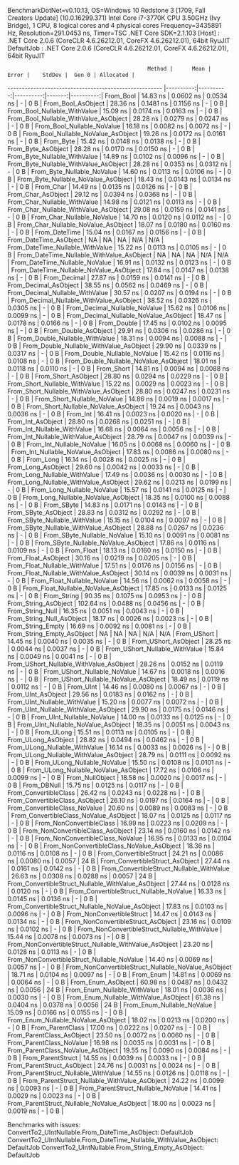 
BenchmarkDotNet=v0.10.13, OS=Windows 10 Redstone 3 [1709, Fall Creators Update] (10.0.16299.371)
Intel Core i7-3770K CPU 3.50GHz (Ivy Bridge), 1 CPU, 8 logical cores and 4 physical cores
Frequency=3435891 Hz, Resolution=291.0453 ns, Timer=TSC
.NET Core SDK=2.1.103
  [Host]     : .NET Core 2.0.6 (CoreCLR 4.6.26212.01, CoreFX 4.6.26212.01), 64bit RyuJIT
  DefaultJob : .NET Core 2.0.6 (CoreCLR 4.6.26212.01, CoreFX 4.6.26212.01), 64bit RyuJIT


                                                Method |      Mean |     Error |    StdDev |  Gen 0 | Allocated |
------------------------------------------------------ |----------:|----------:|----------:|-------:|----------:|
                                             From_Bool |  14.83 ns | 0.0602 ns | 0.0534 ns |      - |       0 B |
                                    From_Bool_AsObject |  28.36 ns | 0.1481 ns | 0.1156 ns |      - |       0 B |
                          From_Bool_Nullable_WithValue |  15.09 ns | 0.0174 ns | 0.0163 ns |      - |       0 B |
                 From_Bool_Nullable_WithValue_AsObject |  28.28 ns | 0.0279 ns | 0.0247 ns |      - |       0 B |
                            From_Bool_Nullable_NoValue |  16.18 ns | 0.0082 ns | 0.0072 ns |      - |       0 B |
                   From_Bool_Nullable_NoValue_AsObject |  19.26 ns | 0.0172 ns | 0.0161 ns |      - |       0 B |
                                             From_Byte |  15.42 ns | 0.0148 ns | 0.0138 ns |      - |       0 B |
                                    From_Byte_AsObject |  28.28 ns | 0.0170 ns | 0.0150 ns |      - |       0 B |
                          From_Byte_Nullable_WithValue |  14.89 ns | 0.0102 ns | 0.0096 ns |      - |       0 B |
                 From_Byte_Nullable_WithValue_AsObject |  28.28 ns | 0.0353 ns | 0.0312 ns |      - |       0 B |
                            From_Byte_Nullable_NoValue |  14.60 ns | 0.0113 ns | 0.0106 ns |      - |       0 B |
                   From_Byte_Nullable_NoValue_AsObject |  18.43 ns | 0.0143 ns | 0.0134 ns |      - |       0 B |
                                             From_Char |  14.49 ns | 0.0135 ns | 0.0126 ns |      - |       0 B |
                                    From_Char_AsObject |  29.12 ns | 0.0394 ns | 0.0368 ns |      - |       0 B |
                          From_Char_Nullable_WithValue |  14.98 ns | 0.0121 ns | 0.0113 ns |      - |       0 B |
                 From_Char_Nullable_WithValue_AsObject |  29.08 ns | 0.0159 ns | 0.0141 ns |      - |       0 B |
                            From_Char_Nullable_NoValue |  14.70 ns | 0.0120 ns | 0.0112 ns |      - |       0 B |
                   From_Char_Nullable_NoValue_AsObject |  18.07 ns | 0.0180 ns | 0.0160 ns |      - |       0 B |
                                         From_DateTime |  15.04 ns | 0.0167 ns | 0.0156 ns |      - |       0 B |
                                From_DateTime_AsObject |        NA |        NA |        NA |    N/A |       N/A |
                      From_DateTime_Nullable_WithValue |  15.22 ns | 0.0113 ns | 0.0105 ns |      - |       0 B |
             From_DateTime_Nullable_WithValue_AsObject |        NA |        NA |        NA |    N/A |       N/A |
                        From_DateTime_Nullable_NoValue |  16.91 ns | 0.0132 ns | 0.0123 ns |      - |       0 B |
               From_DateTime_Nullable_NoValue_AsObject |  17.84 ns | 0.0147 ns | 0.0138 ns |      - |       0 B |
                                          From_Decimal |  27.87 ns | 0.0159 ns | 0.0141 ns |      - |       0 B |
                                 From_Decimal_AsObject |  38.55 ns | 0.0562 ns | 0.0469 ns |      - |       0 B |
                       From_Decimal_Nullable_WithValue |  30.57 ns | 0.0207 ns | 0.0194 ns |      - |       0 B |
              From_Decimal_Nullable_WithValue_AsObject |  38.52 ns | 0.0326 ns | 0.0305 ns |      - |       0 B |
                         From_Decimal_Nullable_NoValue |  15.62 ns | 0.0106 ns | 0.0099 ns |      - |       0 B |
                From_Decimal_Nullable_NoValue_AsObject |  18.47 ns | 0.0178 ns | 0.0166 ns |      - |       0 B |
                                           From_Double |  17.45 ns | 0.0102 ns | 0.0095 ns |      - |       0 B |
                                  From_Double_AsObject |  29.91 ns | 0.0306 ns | 0.0286 ns |      - |       0 B |
                        From_Double_Nullable_WithValue |  18.31 ns | 0.0094 ns | 0.0088 ns |      - |       0 B |
               From_Double_Nullable_WithValue_AsObject |  29.90 ns | 0.0339 ns | 0.0317 ns |      - |       0 B |
                          From_Double_Nullable_NoValue |  15.42 ns | 0.0116 ns | 0.0108 ns |      - |       0 B |
                 From_Double_Nullable_NoValue_AsObject |  18.01 ns | 0.0118 ns | 0.0110 ns |      - |       0 B |
                                            From_Short |  14.81 ns | 0.0094 ns | 0.0088 ns |      - |       0 B |
                                   From_Short_AsObject |  28.80 ns | 0.0294 ns | 0.0229 ns |      - |       0 B |
                         From_Short_Nullable_WithValue |  15.22 ns | 0.0029 ns | 0.0023 ns |      - |       0 B |
                From_Short_Nullable_WithValue_AsObject |  28.80 ns | 0.0247 ns | 0.0231 ns |      - |       0 B |
                           From_Short_Nullable_NoValue |  14.86 ns | 0.0019 ns | 0.0017 ns |      - |       0 B |
                  From_Short_Nullable_NoValue_AsObject |  19.24 ns | 0.0043 ns | 0.0036 ns |      - |       0 B |
                                              From_Int |  16.41 ns | 0.0023 ns | 0.0020 ns |      - |       0 B |
                                     From_Int_AsObject |  28.80 ns | 0.0268 ns | 0.0251 ns |      - |       0 B |
                           From_Int_Nullable_WithValue |  16.68 ns | 0.0064 ns | 0.0056 ns |      - |       0 B |
                  From_Int_Nullable_WithValue_AsObject |  28.79 ns | 0.0047 ns | 0.0039 ns |      - |       0 B |
                             From_Int_Nullable_NoValue |  16.05 ns | 0.0068 ns | 0.0060 ns |      - |       0 B |
                    From_Int_Nullable_NoValue_AsObject |  17.83 ns | 0.0086 ns | 0.0080 ns |      - |       0 B |
                                             From_Long |  16.14 ns | 0.0028 ns | 0.0025 ns |      - |       0 B |
                                    From_Long_AsObject |  29.60 ns | 0.0042 ns | 0.0033 ns |      - |       0 B |
                          From_Long_Nullable_WithValue |  17.49 ns | 0.0036 ns | 0.0030 ns |      - |       0 B |
                 From_Long_Nullable_WithValue_AsObject |  29.62 ns | 0.0213 ns | 0.0199 ns |      - |       0 B |
                            From_Long_Nullable_NoValue |  15.57 ns | 0.0141 ns | 0.0125 ns |      - |       0 B |
                   From_Long_Nullable_NoValue_AsObject |  18.35 ns | 0.0100 ns | 0.0088 ns |      - |       0 B |
                                            From_SByte |  14.83 ns | 0.0171 ns | 0.0143 ns |      - |       0 B |
                                   From_SByte_AsObject |  28.83 ns | 0.0312 ns | 0.0292 ns |      - |       0 B |
                         From_SByte_Nullable_WithValue |  15.15 ns | 0.0104 ns | 0.0097 ns |      - |       0 B |
                From_SByte_Nullable_WithValue_AsObject |  28.88 ns | 0.0267 ns | 0.0236 ns |      - |       0 B |
                           From_SByte_Nullable_NoValue |  15.10 ns | 0.0091 ns | 0.0081 ns |      - |       0 B |
                  From_SByte_Nullable_NoValue_AsObject |  17.86 ns | 0.0116 ns | 0.0109 ns |      - |       0 B |
                                            From_Float |  18.13 ns | 0.0160 ns | 0.0150 ns |      - |       0 B |
                                   From_Float_AsObject |  30.16 ns | 0.0219 ns | 0.0205 ns |      - |       0 B |
                         From_Float_Nullable_WithValue |  17.51 ns | 0.0176 ns | 0.0156 ns |      - |       0 B |
                From_Float_Nullable_WithValue_AsObject |  30.14 ns | 0.0039 ns | 0.0031 ns |      - |       0 B |
                           From_Float_Nullable_NoValue |  14.56 ns | 0.0062 ns | 0.0058 ns |      - |       0 B |
                  From_Float_Nullable_NoValue_AsObject |  17.85 ns | 0.0133 ns | 0.0125 ns |      - |       0 B |
                                           From_String |  90.35 ns | 0.1075 ns | 0.0953 ns |      - |       0 B |
                                  From_String_AsObject | 102.64 ns | 0.0488 ns | 0.0456 ns |      - |       0 B |
                                      From_String_Null |  16.35 ns | 0.0051 ns | 0.0043 ns |      - |       0 B |
                             From_String_Null_AsObject |  18.17 ns | 0.0026 ns | 0.0023 ns |      - |       0 B |
                                     From_String_Empty |  16.69 ns | 0.0092 ns | 0.0081 ns |      - |       0 B |
                            From_String_Empty_AsObject |        NA |        NA |        NA |    N/A |       N/A |
                                           From_UShort |  14.45 ns | 0.0040 ns | 0.0035 ns |      - |       0 B |
                                  From_UShort_AsObject |  28.25 ns | 0.0044 ns | 0.0037 ns |      - |       0 B |
                        From_UShort_Nullable_WithValue |  15.84 ns | 0.0049 ns | 0.0041 ns |      - |       0 B |
               From_UShort_Nullable_WithValue_AsObject |  28.26 ns | 0.0152 ns | 0.0119 ns |      - |       0 B |
                          From_UShort_Nullable_NoValue |  14.67 ns | 0.0018 ns | 0.0016 ns |      - |       0 B |
                 From_UShort_Nullable_NoValue_AsObject |  18.49 ns | 0.0119 ns | 0.0112 ns |      - |       0 B |
                                             From_UInt |  14.46 ns | 0.0080 ns | 0.0067 ns |      - |       0 B |
                                    From_UInt_AsObject |  29.56 ns | 0.0183 ns | 0.0162 ns |      - |       0 B |
                          From_UInt_Nullable_WithValue |  15.20 ns | 0.0077 ns | 0.0072 ns |      - |       0 B |
                 From_UInt_Nullable_WithValue_AsObject |  29.90 ns | 0.0175 ns | 0.0146 ns |      - |       0 B |
                            From_UInt_Nullable_NoValue |  14.00 ns | 0.0133 ns | 0.0125 ns |      - |       0 B |
                   From_UInt_Nullable_NoValue_AsObject |  18.35 ns | 0.0051 ns | 0.0043 ns |      - |       0 B |
                                            From_ULong |  15.51 ns | 0.0113 ns | 0.0105 ns |      - |       0 B |
                                   From_ULong_AsObject |  28.82 ns | 0.0494 ns | 0.0462 ns |      - |       0 B |
                         From_ULong_Nullable_WithValue |  16.14 ns | 0.0033 ns | 0.0026 ns |      - |       0 B |
                From_ULong_Nullable_WithValue_AsObject |  28.79 ns | 0.0111 ns | 0.0092 ns |      - |       0 B |
                           From_ULong_Nullable_NoValue |  15.50 ns | 0.0108 ns | 0.0101 ns |      - |       0 B |
                  From_ULong_Nullable_NoValue_AsObject |  17.72 ns | 0.0106 ns | 0.0099 ns |      - |       0 B |
                                       From_NullObject |  18.58 ns | 0.0020 ns | 0.0017 ns |      - |       0 B |
                                           From_DBNull |  15.75 ns | 0.0125 ns | 0.0117 ns |      - |       0 B |
                                 From_ConvertibleClass |  26.42 ns | 0.0243 ns | 0.0228 ns |      - |       0 B |
                        From_ConvertibleClass_AsObject |  26.10 ns | 0.0197 ns | 0.0164 ns |      - |       0 B |
                         From_ConvertibleClass_NoValue |  20.60 ns | 0.0089 ns | 0.0083 ns |      - |       0 B |
                From_ConvertibleClass_NoValue_AsObject |  18.07 ns | 0.0125 ns | 0.0117 ns |      - |       0 B |
                              From_NonConvertibleClass |  16.99 ns | 0.0223 ns | 0.0209 ns |      - |       0 B |
                     From_NonConvertibleClass_AsObject |  23.14 ns | 0.0160 ns | 0.0142 ns |      - |       0 B |
                      From_NonConvertibleClass_NoValue |  16.95 ns | 0.0133 ns | 0.0104 ns |      - |       0 B |
             From_NonConvertibleClass_NoValue_AsObject |  18.36 ns | 0.0116 ns | 0.0108 ns |      - |       0 B |
                                From_ConvertibleStruct |  24.21 ns | 0.0086 ns | 0.0080 ns | 0.0057 |      24 B |
                       From_ConvertibleStruct_AsObject |  27.44 ns | 0.0161 ns | 0.0142 ns |      - |       0 B |
             From_ConvertibleStruct_Nullable_WithValue |  26.63 ns | 0.0308 ns | 0.0288 ns | 0.0057 |      24 B |
    From_ConvertibleStruct_Nullable_WithValue_AsObject |  27.44 ns | 0.0128 ns | 0.0120 ns |      - |       0 B |
               From_ConvertibleStruct_Nullable_NoValue |  16.33 ns | 0.0145 ns | 0.0136 ns |      - |       0 B |
      From_ConvertibleStruct_Nullable_NoValue_AsObject |  17.83 ns | 0.0103 ns | 0.0096 ns |      - |       0 B |
                             From_NonConvertibleStruct |  14.47 ns | 0.0143 ns | 0.0134 ns |      - |       0 B |
                    From_NonConvertibleStruct_AsObject |  23.16 ns | 0.0109 ns | 0.0102 ns |      - |       0 B |
          From_NonConvertibleStruct_Nullable_WithValue |  15.44 ns | 0.0078 ns | 0.0073 ns |      - |       0 B |
 From_NonConvertibleStruct_Nullable_WithValue_AsObject |  23.20 ns | 0.0128 ns | 0.0113 ns |      - |       0 B |
            From_NonConvertibleStruct_Nullable_NoValue |  14.40 ns | 0.0069 ns | 0.0057 ns |      - |       0 B |
   From_NonConvertibleStruct_Nullable_NoValue_AsObject |  18.71 ns | 0.0104 ns | 0.0097 ns |      - |       0 B |
                                             From_Enum |  14.81 ns | 0.0069 ns | 0.0064 ns |      - |       0 B |
                                    From_Enum_AsObject |  60.98 ns | 0.0487 ns | 0.0432 ns | 0.0056 |      24 B |
                          From_Enum_Nullable_WithValue |  18.01 ns | 0.0036 ns | 0.0030 ns |      - |       0 B |
                 From_Enum_Nullable_WithValue_AsObject |  61.38 ns | 0.0404 ns | 0.0378 ns | 0.0056 |      24 B |
                            From_Enum_Nullable_NoValue |  15.09 ns | 0.0166 ns | 0.0155 ns |      - |       0 B |
                   From_Enum_Nullable_NoValue_AsObject |  18.02 ns | 0.0213 ns | 0.0200 ns |      - |       0 B |
                                      From_ParentClass |  17.00 ns | 0.0222 ns | 0.0207 ns |      - |       0 B |
                             From_ParentClass_AsObject |  23.50 ns | 0.0072 ns | 0.0060 ns |      - |       0 B |
                              From_ParentClass_NoValue |  16.98 ns | 0.0035 ns | 0.0031 ns |      - |       0 B |
                     From_ParentClass_NoValue_AsObject |  19.55 ns | 0.0090 ns | 0.0084 ns |      - |       0 B |
                                     From_ParentStruct |  14.55 ns | 0.0039 ns | 0.0033 ns |      - |       0 B |
                            From_ParentStruct_AsObject |  24.76 ns | 0.0031 ns | 0.0024 ns |      - |       0 B |
                  From_ParentStruct_Nullable_WithValue |  14.55 ns | 0.0126 ns | 0.0118 ns |      - |       0 B |
         From_ParentStruct_Nullable_WithValue_AsObject |  24.22 ns | 0.0099 ns | 0.0093 ns |      - |       0 B |
                    From_ParentStruct_Nullable_NoValue |  14.41 ns | 0.0029 ns | 0.0023 ns |      - |       0 B |
           From_ParentStruct_Nullable_NoValue_AsObject |  18.00 ns | 0.0023 ns | 0.0019 ns |      - |       0 B |

Benchmarks with issues:
  ConvertTo2_UIntNullable.From_DateTime_AsObject: DefaultJob
  ConvertTo2_UIntNullable.From_DateTime_Nullable_WithValue_AsObject: DefaultJob
  ConvertTo2_UIntNullable.From_String_Empty_AsObject: DefaultJob
